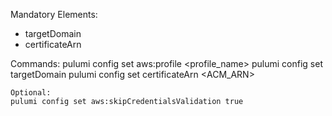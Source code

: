 Mandatory Elements:
- targetDomain
- certificateArn

Commands:
    pulumi config set aws:profile <profile_name>
    pulumi config set targetDomain <FQDN>
    pulumi config set certificateArn <ACM_ARN>

    Optional:
    pulumi config set aws:skipCredentialsValidation true
